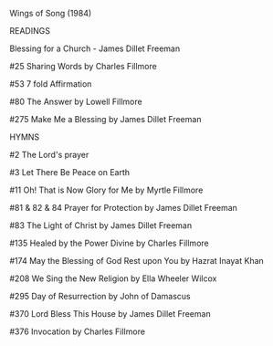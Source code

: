 Wings of Song (1984)

READINGS

Blessing for a Church - James Dillet Freeman

#25 Sharing Words by Charles Fillmore

#53 7 fold Affirmation

#80 The Answer by Lowell Fillmore

#275 Make Me a Blessing by James Dillet Freeman


HYMNS

#2 The Lord's prayer

#3 Let There Be Peace on Earth

#11 Oh! That is Now Glory for Me by Myrtle Fillmore

#81 & 82 & 84 Prayer for Protection by James Dillet Freeman

#83 The Light of Christ by James Dillet Freeman

#135 Healed by the Power Divine by Charles Fillmore

#174 May the Blessing of God Rest upon You by Hazrat Inayat Khan

#208 We Sing the New Religion by Ella Wheeler Wilcox

#295 Day of Resurrection by John of Damascus

#370 Lord Bless This House by James Dillet Freeman

#376 Invocation by Charles Fillmore
